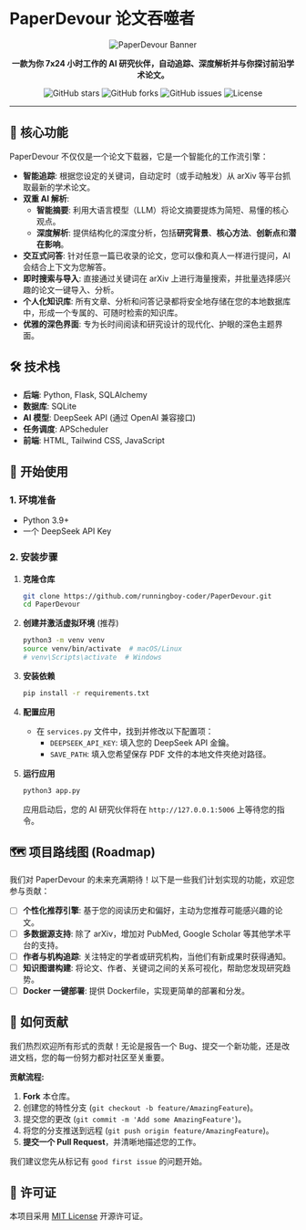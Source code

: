 # PaperDevour 论文吞噬者

<p align="center">
  <img src="https://placehold.co/600x300/0f172a/38bdf8?text=PaperDevour&font=raleway" alt="PaperDevour Banner">
</p>

<p align="center">
  <strong>一款为你 7x24 小时工作的 AI 研究伙伴，自动追踪、深度解析并与你探讨前沿学术论文。</strong>
</p>

<p align="center">
  <img alt="GitHub stars" src="https://img.shields.io/github/stars/runingboy-coder/PaperDevour?style=for-the-badge">
  <img alt="GitHub forks" src="https://img.shields.io/github/forks/runingboy-coder/PaperDevour?style=for-the-badge">
  <img alt="GitHub issues" src="https://img.shields.io/github/issues/runingboy-coder/PaperDevour?style=for-the-badge&color=success">
  <img alt="License" src="https://img.shields.io/github/license/runingboy-coder/PaperDevour?style=for-the-badge&color=blue">
</p>

---

## 🚀 核心功能

PaperDevour 不仅仅是一个论文下载器，它是一个智能化的工作流引擎：

* **智能追踪**: 根据您设定的关键词，自动定时（或手动触发）从 arXiv 等平台抓取最新的学术论文。
* **双重 AI 解析**:
    * **智能摘要**: 利用大语言模型（LLM）将论文摘要提炼为简短、易懂的核心观点。
    * **深度解析**: 提供结构化的深度分析，包括**研究背景**、**核心方法**、**创新点**和**潜在影响**。
* **交互式问答**: 针对任意一篇已收录的论文，您可以像和真人一样进行提问，AI 会结合上下文为您解答。
* **即时搜索与导入**: 直接通过关键词在 arXiv 上进行海量搜索，并批量选择感兴趣的论文一键导入、分析。
* **个人化知识库**: 所有文章、分析和问答记录都将安全地存储在您的本地数据库中，形成一个专属的、可随时检索的知识库。
* **优雅的深色界面**: 专为长时间阅读和研究设计的现代化、护眼的深色主题界面。

## 🛠️ 技术栈

* **后端**: Python, Flask, SQLAlchemy
* **数据库**: SQLite
* **AI 模型**: DeepSeek API (通过 OpenAI 兼容接口)
* **任务调度**: APScheduler
* **前端**: HTML, Tailwind CSS, JavaScript

## 🏁 开始使用

### 1. 环境准备

* Python 3.9+
* 一个 DeepSeek API Key

### 2. 安装步骤

1.  **克隆仓库**
    ```bash
    git clone https://github.com/runningboy-coder/PaperDevour.git
    cd PaperDevour
    ```

2.  **创建并激活虚拟环境** (推荐)
    ```bash
    python3 -m venv venv
    source venv/bin/activate  # macOS/Linux
    # venv\Scripts\activate  # Windows
    ```

3.  **安装依赖**
    ```bash
    pip install -r requirements.txt
    ```

4.  **配置应用**
    * 在 `services.py` 文件中，找到并修改以下配置项：
        * `DEEPSEEK_API_KEY`: 填入您的 DeepSeek API 金鑰。
        * `SAVE_PATH`: 填入您希望保存 PDF 文件的本地文件夾绝对路径。

5.  **运行应用**
    ```bash
    python3 app.py
    ```
    应用启动后，您的 AI 研究伙伴将在 `http://127.0.0.1:5006` 上等待您的指令。

## 🗺️ 项目路线图 (Roadmap)

我们对 PaperDevour 的未来充满期待！以下是一些我们计划实现的功能，欢迎您参与贡献：

* [ ] **个性化推荐引擎**: 基于您的阅读历史和偏好，主动为您推荐可能感兴趣的论文。
* [ ] **多数据源支持**: 除了 arXiv，增加对 PubMed, Google Scholar 等其他学术平台的支持。
* [ ] **作者与机构追踪**: 关注特定的学者或研究机构，当他们有新成果时获得通知。
* [ ] **知识图谱构建**: 将论文、作者、关键词之间的关系可视化，帮助您发现研究趋势。
* [ ] **Docker 一键部署**: 提供 Dockerfile，实现更简单的部署和分发。

## 🤝 如何贡献

我们热烈欢迎所有形式的贡献！无论是报告一个 Bug、提交一个新功能，还是改进文档，您的每一份努力都对社区至关重要。

**贡献流程:**

1.  **Fork** 本仓库。
2.  创建您的特性分支 (`git checkout -b feature/AmazingFeature`)。
3.  提交您的更改 (`git commit -m 'Add some AmazingFeature'`)。
4.  将您的分支推送到远程 (`git push origin feature/AmazingFeature`)。
5.  **提交一个 Pull Request**，并清晰地描述您的工作。

我们建议您先从标记有 `good first issue` 的问题开始。

## 📄 许可证

本项目采用 [MIT License](LICENSE.txt) 开源许可证。